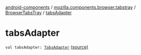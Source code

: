 [android-components](../../index.md) / [mozilla.components.browser.tabstray](../index.md) / [BrowserTabsTray](index.md) / [tabsAdapter](./tabs-adapter.md)

# tabsAdapter

`val tabsAdapter: `[`TabsAdapter`](../-tabs-adapter/index.md) [(source)](https://github.com/mozilla-mobile/android-components/blob/master/components/browser/tabstray/src/main/java/mozilla/components/browser/tabstray/BrowserTabsTray.kt#L26)